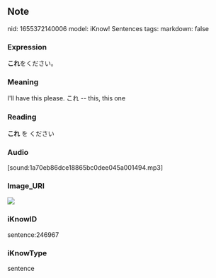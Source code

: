## Note
nid: 1655372140006
model: iKnow! Sentences
tags: 
markdown: false

### Expression
<b>これ</b>をください。

### Meaning
I'll have this please.
これ -- this, this one

### Reading
<b>これ</b> を ください

### Audio
[sound:1a70eb86dce18865bc0dee045a001494.mp3]

### Image_URI
<img src="f64076a17c175e6954d0dd8fa1c8ea70.jpg">

### iKnowID
sentence:246967

### iKnowType
sentence
